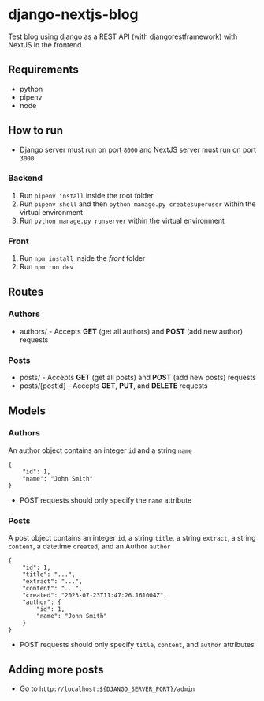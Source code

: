 # django-nextjs-blog

Test blog using django as a REST API (with djangorestframework) with NextJS in the frontend.

## Requirements

- python
- pipenv
- node

## How to run

- Django server must run on port `8000` and NextJS server must run on port `3000`

### Backend

1. Run `pipenv install` inside the root folder
2. Run `pipenv shell` and then `python manage.py createsuperuser` within the virtual environment
3. Run `python manage.py runserver` within the virtual environment

### Front

1. Run `npm install` inside the *front* folder
2. Run `npm run dev`

## Routes

### Authors

- authors/ - Accepts **GET** (get all authors) and **POST** (add new author) requests

### Posts

- posts/ - Accepts **GET** (get all posts) and **POST** (add new posts) requests
- posts/[postId] - Accepts **GET**, **PUT**, and **DELETE** requests

## Models

### Authors

An author object contains an integer `id` and a string `name`

```
{
    "id": 1,
    "name": "John Smith"
}
```

- POST requests should only specify the `name` attribute

### Posts

A post object contains an integer `id`, a string `title`, a string `extract`, a string `content`, a datetime `created`, and an Author `author`

```
{
    "id": 1,
    "title": "...",
    "extract": "...",
    "content": "...",
    "created": "2023-07-23T11:47:26.161004Z",
    "author": {
        "id": 1,
        "name": "John Smith"
    }
}
```

- POST requests should only specify `title`, `content`, and `author` attributes

## Adding more posts

- Go to `http://localhost:${DJANGO_SERVER_PORT}/admin`


